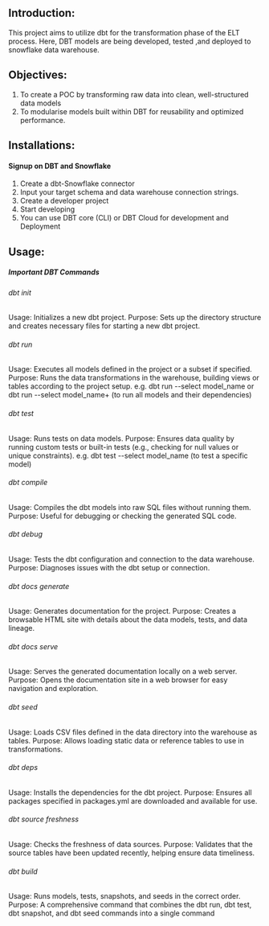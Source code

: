 ## Introduction:
This project aims to utilize dbt for the transformation phase of the ELT process. Here, DBT models are being developed, tested ,and deployed to snowflake data warehouse.
## Objectives:
1. To create a POC by transforming raw data into clean, well-structured data models
2. To modularise models built within DBT for reusability and optimized performance.

## Installations:
#### Signup on DBT and Snowflake
1. Create a dbt-Snowflake connector
2. Input your target schema and data warehouse connection strings.
3. Create a developer project
4. Start developing
5. You can use DBT core (CLI) or DBT Cloud for development and Deployment

## Usage:

##### Important DBT Commands
###### dbt init
Usage: Initializes a new dbt project.
Purpose: Sets up the directory structure and creates necessary files for starting a new dbt project.

###### dbt run
Usage: Executes all models defined in the project or a subset if specified.
Purpose: Runs the data transformations in the warehouse, building views or tables according to the project setup.
e.g. dbt run --select model_name  or dbt run --select model_name+   (to run all models and their dependencies)


###### dbt test
Usage: Runs tests on data models.
Purpose: Ensures data quality by running custom tests or built-in tests (e.g., checking for null values or unique constraints).
e.g. dbt test --select model_name (to test a specific model)

###### dbt compile
Usage: Compiles the dbt models into raw SQL files without running them.
Purpose: Useful for debugging or checking the generated SQL code.

###### dbt debug
Usage: Tests the dbt configuration and connection to the data warehouse.
Purpose: Diagnoses issues with the dbt setup or connection.

###### dbt docs generate
Usage: Generates documentation for the project.
Purpose: Creates a browsable HTML site with details about the data models, tests, and data lineage.

###### dbt docs serve
Usage: Serves the generated documentation locally on a web server.
Purpose: Opens the documentation site in a web browser for easy navigation and exploration.

###### dbt seed
Usage: Loads CSV files defined in the data directory into the warehouse as tables.
Purpose: Allows loading static data or reference tables to use in transformations.

###### dbt deps
Usage: Installs the dependencies for the dbt project.
Purpose: Ensures all packages specified in packages.yml are downloaded and available for use.

###### dbt source freshness
Usage: Checks the freshness of data sources.
Purpose: Validates that the source tables have been updated recently, helping ensure data timeliness.

###### dbt build
Usage: Runs models, tests, snapshots, and seeds in the correct order.
Purpose: A comprehensive command that combines the dbt run, dbt test, dbt snapshot, and dbt seed commands into a single command

